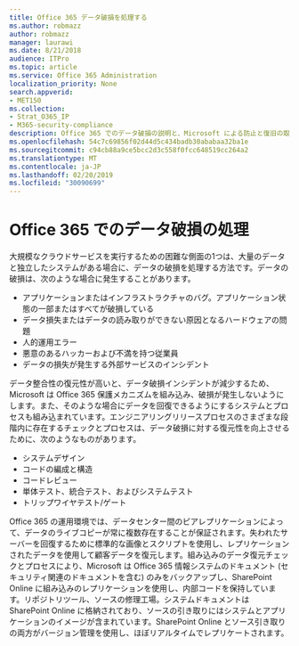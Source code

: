 ```yaml
---
title: Office 365 データ破損を処理する
ms.author: robmazz
author: robmazz
manager: laurawi
ms.date: 8/21/2018
audience: ITPro
ms.topic: article
ms.service: Office 365 Administration
localization_priority: None
search.appverid:
- MET150
ms.collection:
- Strat_O365_IP
- M365-security-compliance
description: Office 365 でのデータ破損の説明と、Microsoft による防止と復旧の取り組み。
ms.openlocfilehash: 54c7c69856f02d44d5c434badb30ababaa32ba1e
ms.sourcegitcommit: c94cb88a9ce5bcc2d3c558f0fcc648519cc264a2
ms.translationtype: MT
ms.contentlocale: ja-JP
ms.lasthandoff: 02/20/2019
ms.locfileid: "30090699"
---
```

# <a name="dealing-with-data-corruption-in-office-365"></a>Office 365 でのデータ破損の処理

大規模なクラウドサービスを実行するための困難な側面の1つは、大量のデータと独立したシステムがある場合に、データの破損を処理する方法です。データの破損は、次のような場合に発生することがあります。
- アプリケーションまたはインフラストラクチャのバグ。アプリケーション状態の一部またはすべてが破損している 
- データ損失またはデータの読み取りができない原因となるハードウェアの問題 
- 人的運用エラー 
- 悪意のあるハッカーおよび不満を持つ従業員 
- データの損失が発生する外部サービスのインシデント 

データ整合性の復元性が高いと、データ破損インシデントが減少するため、Microsoft は Office 365 保護メカニズムを組み込み、破損が発生しないようにします。また、そのような場合にデータを回復できるようにするシステムとプロセスも組み込まれています。エンジニアリングリリースプロセスのさまざまな段階内に存在するチェックとプロセスは、データ破損に対する復元性を向上させるために、次のようなものがあります。
- システムデザイン
- コードの編成と構造 
- コードレビュー 
- 単体テスト、統合テスト、およびシステムテスト
- トリップワイヤテスト/ゲート 

Office 365 の運用環境では、データセンター間のピアレプリケーションによって、データのライブコピーが常に複数存在することが保証されます。失われたサーバーを回復するために標準的な画像とスクリプトを使用し、レプリケーションされたデータを使用して顧客データを復元します。組み込みのデータ復元チェックとプロセスにより、Microsoft は Office 365 情報システムのドキュメント (セキュリティ関連のドキュメントを含む) のみをバックアップし、SharePoint Online に組み込みのレプリケーションを使用し、内部コードを保持しています。リポジトリツール、ソースの修理工場。システムドキュメントは SharePoint Online に格納されており、ソースの引き取りにはシステムとアプリケーションのイメージが含まれています。SharePoint Online とソース引き取りの両方がバージョン管理を使用し、ほぼリアルタイムでレプリケートされます。 